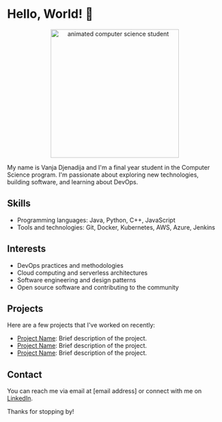 # Hello, World! 👋

<p align="center">
  <img src="https://i.imgur.com/VG18tCg.gif" alt="animated computer science student" width="300">
</p>

My name is Vanja Djenadija and I'm a final year student in the Computer Science program. I'm passionate about exploring new technologies, building software, and learning about DevOps.

## Skills

- Programming languages: Java, Python, C++, JavaScript
- Tools and technologies: Git, Docker, Kubernetes, AWS, Azure, Jenkins

## Interests

- DevOps practices and methodologies
- Cloud computing and serverless architectures
- Software engineering and design patterns
- Open source software and contributing to the community

## Projects

Here are a few projects that I've worked on recently:

- [Project Name](https://github.com/user/project-name): Brief description of the project.
- [Project Name](https://github.com/user/project-name): Brief description of the project.
- [Project Name](https://github.com/user/project-name): Brief description of the project.

## Contact

You can reach me via email at [email address] or connect with me on [LinkedIn](https://www.linkedin.com/in/your-linkedin-profile/).

Thanks for stopping by!


<!--
**vanja-cherry-pick/vanja-cherry-pick** is a ✨ _special_ ✨ repository because its `README.md` (this file) appears on your GitHub profile.

Here are some ideas to get you started:

- 🔭 I’m currently working on ...
- 🌱 I’m currently learning ...
- 👯 I’m looking to collaborate on ...
- 🤔 I’m looking for help with ...
- 💬 Ask me about ...
- 📫 How to reach me: ...
- 😄 Pronouns: ...
- ⚡ Fun fact: ...
-->
